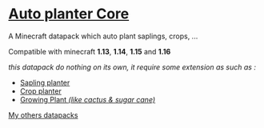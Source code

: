 # [Auto planter Core](https://github.com/FaustVX/AutoPlanterCore/releases)
A Minecraft datapack which auto plant saplings, crops, ...

Compatible with minecraft **1.13**, **1.14**, **1.15** and **1.16**

_this datapack do nothing on its own, it require some extension as such as :_

* [Sapling planter](https://github.com/FaustVX/SaplingPlanter/releases)
* [Crop planter](https://github.com/FaustVX/CropPlanter/releases)
* [Growing Plant *(like cactus & sugar cane)*](https://github.com/FaustVX/GrowingPlant/releases)

[My others datapacks](https://gist.github.com/FaustVX/1be02fac5f7d9c586b479d112b65f067)

